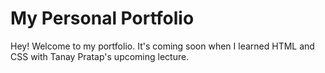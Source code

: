 # My Personal Portfolio

Hey! Welcome to my portfolio. It's coming soon when I learned HTML and CSS with Tanay Pratap's upcoming lecture.